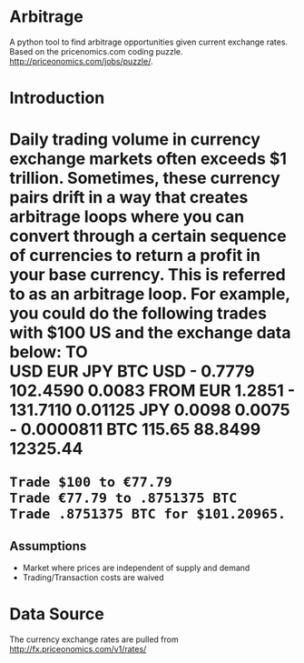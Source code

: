 Arbitrage
=========

A python tool to find arbitrage opportunities given current exchange rates. Based on the pricenomics.com coding puzzle. http://priceonomics.com/jobs/puzzle/.

<h1>Introduction<h1>

Daily trading volume in currency exchange markets often exceeds $1 trillion. 
Sometimes, these currency pairs drift in a way that creates arbitrage loops where you can convert through a certain sequence of currencies to return a profit in your base currency. This is referred to as an arbitrage loop. For example, you could do the following trades with $100 US and the exchange data below:
			TO 		
		USD 	EUR 	JPY 	BTC
	USD 	- 	0.7779 	102.4590 	0.0083
FROM 	EUR 	1.2851 	- 	131.7110 	0.01125
	JPY 	0.0098 	0.0075 	- 	0.0000811
	BTC 	115.65 	88.8499 	12325.44 	

    Trade $100 to €77.79
    Trade €77.79 to .8751375 BTC
    Trade .8751375 BTC for $101.20965.


<h2>Assumptions</h2>
<ul>
	<li>Market where prices are independent of supply and demand</li>
	<li>Trading/Transaction costs are waived</li>
</ul>

<h1>Data Source</h1>

The currency exchange rates are pulled from http://fx.priceonomics.com/v1/rates/

